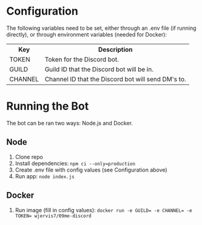 # Configuration

The following variables need to be set, either through an .env file (if running directly), or through environment variables (needed for Docker):

<table>
    <tr>
        <th>Key</th>
        <th>Description</th>
    </tr>
    <tr>
        <td>TOKEN</td>
        <td>Token for the Discord bot.</td>
    </tr>
    <tr>
        <td>GUILD</td>
        <td>Guild ID that the Discord bot will be in.</td>
    </tr>
    <tr>
        <td>CHANNEL</td>
        <td>Channel ID that the Discord bot will send DM's to.</td>
    </tr>
</table>

# Running the Bot
The bot can be ran two ways: Node.js and Docker.
## Node
1. Clone repo
1. Install dependencies: `npm ci --only=production`
1. Create .env file with config values (see Configuration above)
1. Run app: `node index.js`
## Docker
1. Run image (fill in config values): `docker run -e GUILD= -e CHANNEL= -e TOKEN= wjervis7/09me-discord`